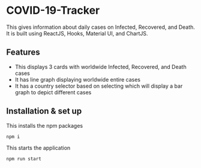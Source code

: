 # COVID-19-Tracker
This gives information about daily cases on Infected, Recovered, and Death. It is built using ReactJS, Hooks, Material UI, and ChartJS.

## Features
- This displays 3 cards with worldwide Infected, Recovered, and Death cases
- It has line graph displaying worldwide entire cases
- It has a country selector based on selecting which will display a bar graph to depict different cases

## Installation & set up

This installs the npm packages

``` 
npm i
```

This starts the application

```
npm run start
```

